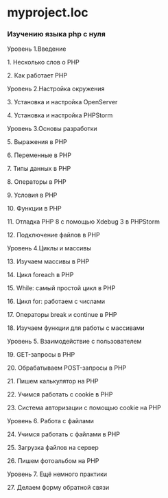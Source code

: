 # myproject.loc

<h3>Изучению языка php с нуля</h3> 

<p>Уровень 1.Введение</p>
<p>1. Несколько слов о PHP</p>
<p>2. Как работает PHP</p>

<p>Уровень 2.Настройка окружения</p>
<p>3. Установка и настройка OpenServer</p>
<p>4. Установка и настройка PHPStorm</p>

<p>Уровень 3.Основы разработки</p>
<p>5. Выражения в PHP</p>
<p>6. Переменные в PHP</p>
<p>7. Типы данных в PHP</p>
<p>8. Операторы в PHP</p>
<p>9. Условия в PHP</p>
<p>10. Функции в PHP</p>
<p>11. Отладка PHP 8 с помощью Xdebug 3 в PHPStorm</p>
<p>12. Подключение файлов в PHP</p>

<p>Уровень 4.Циклы и массивы</p>
<p>13. Изучаем массивы в PHP
<p>14. Цикл foreach в PHP
<p>15. While: самый простой цикл в PHP
<p>16. Цикл for: работаем с числами
<p>17. Операторы break и continue в PHP
<p>18. Изучаем функции для работы с массивами

<p>Уровень 5. Взаимодействие с пользователем
<p>19. GET-запросы в PHP
<p>20. Обрабатываем POST-запросы в PHP
<p>21. Пишем калькулятор на PHP
<p>22. Учимся работать с cookie в PHP
<p>23. Система авторизации с помощью cookie на PHP

<p>Уровень 6. Работа с файлами
<p>24. Учимся работать с файлами в PHP
<p>25. Загрузка файлов на сервер
<p>26. Пишем фотоальбом на PHP

<p>Уровень 7. Ещё немного практики
<p>27. Делаем форму обратной связи
